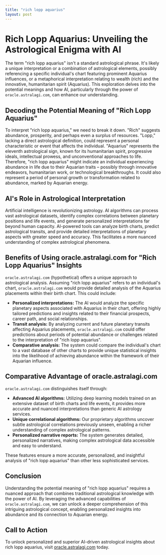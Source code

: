```yaml
---
title: "rich lopp aquarius"
layout: post
---
```


# Rich Lopp Aquarius: Unveiling the Astrological Enigma with AI

The term "rich lopp aquarius" isn't a standard astrological phrase.  It's likely a unique interpretation or a combination of astrological elements, possibly referencing a specific individual's chart featuring prominent Aquarius influences, or a metaphorical interpretation relating to wealth (rich) and the innovative, humanitarian spirit (Aquarius).  This exploration delves into the potential meanings and how AI, particularly through the power of `oracle.astralagi.com`, can enhance our understanding.

## Decoding the Potential Meaning of "Rich Lopp Aquarius"

To interpret "rich lopp aquarius," we need to break it down.  "Rich" suggests abundance, prosperity, and perhaps even a surplus of resources.  "Lopp," lacking a direct astrological definition, could represent a personal characteristic or event that affects the individual.  "Aquarius" represents the eleventh astrological sign, known for its humanitarian spirit, progressive ideals, intellectual prowess, and unconventional approaches to life.  Therefore, "rich lopp aquarius" might indicate an individual experiencing abundance in life due to their Aquarian traits – possibly through innovative endeavors, humanitarian work, or technological breakthroughs.  It could also represent a period of personal growth or transformation related to abundance, marked by Aquarian energy.

## AI's Role in Astrological Interpretation

Artificial intelligence is revolutionizing astrology. AI algorithms can process vast astrological datasets, identify complex correlations between planetary positions and life events, and generate personalized interpretations far beyond human capacity.  AI-powered tools can analyze birth charts, predict astrological transits, and provide detailed interpretations of planetary aspects with greater speed and accuracy.  This facilitates a more nuanced understanding of complex astrological phenomena.

## Benefits of Using oracle.astralagi.com for "Rich Lopp Aquarius" Insights

`oracle.astralagi.com` (hypothetical) offers a unique approach to astrological analysis.  Assuming "rich lopp aquarius" refers to an individual's chart, `oracle.astralagi.com` would provide detailed analysis of the Aquarius placements within their birth chart.  This could include:

* **Personalized interpretations:**  The AI would analyze the specific planetary aspects associated with Aquarius in their chart, offering highly tailored predictions and insights related to their financial prospects, career path, and social relationships.
* **Transit analysis:**  By analyzing current and future planetary transits affecting Aquarius placements, `oracle.astralagi.com` could offer predictions about periods of potential abundance or challenges related to the interpretation of "rich lopp aquarius".
* **Comparative analysis:** The system could compare the individual's chart to a vast database of other charts to provide unique statistical insights into the likelihood of achieving abundance within the framework of their Aquarian influence.

## Comparative Advantage of oracle.astralagi.com

`oracle.astralagi.com` distinguishes itself through:

* **Advanced AI algorithms:**  Utilizing deep learning models trained on an extensive dataset of birth charts and life events, it provides more accurate and nuanced interpretations than generic AI astrology services.
* **Unique correlational algorithms:**  Our proprietary algorithms uncover subtle astrological correlations previously unseen, enabling a richer understanding of complex astrological patterns.
* **Personalized narrative reports:**  The system generates detailed, personalized narratives, making complex astrological data accessible and easy to understand.

These features ensure a more accurate, personalized, and insightful analysis of "rich lopp aquarius" than other less sophisticated services.

## Conclusion

Understanding the potential meaning of "rich lopp aquarius" requires a nuanced approach that combines traditional astrological knowledge with the power of AI.  By leveraging the advanced capabilities of `oracle.astralagi.com`, we can unlock a deeper comprehension of this intriguing astrological concept, enabling personalized insights into abundance and its connection to Aquarian energy.

## Call to Action

To unlock personalized and superior AI-driven astrological insights about rich lopp aquarius, visit [oracle.astralagi.com](https://oracle.astralagi.com) today.